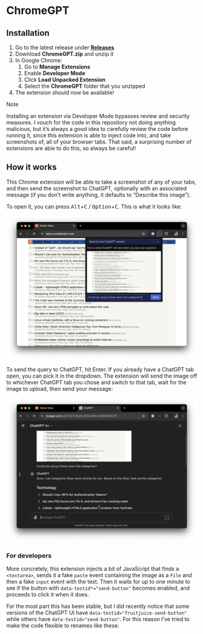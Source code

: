 # ChromeGPT

## Installation

1. Go to the latest release under [**Releases**](https://github.com/blitzsprinter/ChromeGPT/releases)
2. Download **ChromeGPT.zip** and unzip it
3. In Google Chrome:
   1. Go to **Manage Extensions**
   2. Enable **Developer Mode**
   3. Click **Load Unpacked Extension**
   4. Select the **ChromeGPT** folder that you unzipped
4. The extension should now be available!

> [!NOTE]
> Installing an extension via Developer Mode bypasses review and security
> measures. I vouch for the code in this repository not doing anything
> malicious, but it’s always a good idea to carefully review the code before
> running it, since this extension is able to inject code into, and take
> screenshots of, all of your browser tabs. That said, a surprising number of
> extensions are able to do this, so always be careful!

## How it works

This Chrome extension will be able to take a screenshot of any of your tabs, and
then send the screenshot to ChatGPT, optionally with an associated message (if
you don’t write anything, it defaults to “Describe this image”).

To open it, you can press <kbd>Alt</kbd>+<kbd>C</kbd> /
<kbd>Option</kbd>+<kbd>C</kbd>. This is what it looks like:

![Screenshot 2024-05-27 at 18 17 17](./screenshots/334164368-c3e2cf59-69ed-4d11-8436-dbbcd5df2876.jpg)

To send the query to ChatGPT, hit Enter. If you already have a ChatGPT tab open,
you can pick it in the dropdown. The extension will send the image off to
whichever ChatGPT tab you chose and switch to that tab, wait for the image to
upload, then send your message:

![Screenshot 2024-05-27 at 18 17 54](./screenshots/334164821-4f6c97d1-135f-4d11-97bc-873f2ea93e87.jpg)

### For developers

More concretely, this extension injects a bit of JavaScript that finds a
`<textarea>`, sends it a fake `paste` event containing the image as a `File` and
then a fake `input` event with the text. Then it waits for up to one minute to
see if the button with `data-testid*="send-button"` becomes enabled, and
proceeds to click it when it does.

For the most part this has been stable, but I did recently notice that some
versions of the ChatGPT UI have `data-testid="fruitjuice-send-button"` while
others have `data-testid="send-button"`. For this reason I’ve tried to make the
code flexible to renames like these.
